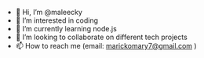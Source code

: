 - 👋 Hi, I’m @maleecky
- 👀 I’m interested in coding
- 🌱 I’m currently learning node.js
- 💞️ I’m looking to collaborate on different tech projects
- 📫 How to reach me (email: marickomary7@gmail.com )

<!---
maleecky/maleecky is a ✨ special ✨ repository because its `README.md` (this file) appears on your GitHub profile.
You can click the Preview link to take a look at your changes.
--->
